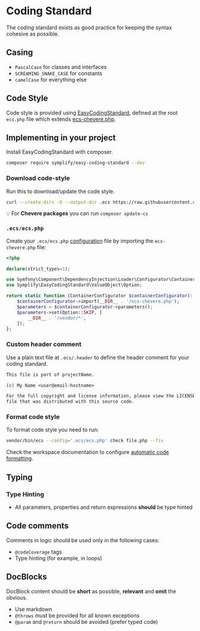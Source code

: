 # Coding Standard

The coding standard exists as good practice for keeping the syntax cohesive as possible.

## Casing

* `PascalCase` for classes and interfaces
* `SCREAMING_SNAKE_CASE` for constants
* `camelCase` for everything else

## Code Style

Code style is provided using [EasyCodingStandard](https://github.com/symplify/easy-coding-standard), defined at the root `ecs.php` file which extends [ecs-chevere.php](https://github.com/chevere/code-style/blob/main/.ecs/ecs-chevere.php).

## Implementing in your project

Install EasyCodingStandard with composer.

```sh
composer require symplify/easy-coding-standard --dev
```

### Download code-style

Run this to download/update the code style.

```sh
curl --create-dirs -O --output-dir .ecs https://raw.githubusercontent.com/chevere/code-style/main/.ecs/ecs-chevere.php
```

💡 For **Chevere packages** you can run `composer update-cs`

### `.ecs/ecs.php`

Create your `.ecs/ecs.php` [configuration](https://github.com/symplify/easy-coding-standard#configuration) file by importing the `ecs-chevere.php` file:

```php
<?php

declare(strict_types=1);

use Symfony\Component\DependencyInjection\Loader\Configurator\ContainerConfigurator;
use Symplify\EasyCodingStandard\ValueObject\Option;

return static function (ContainerConfigurator $containerConfigurator): void {
    $containerConfigurator->import(__DIR__ . '/ecs-chevere.php');
    $parameters = $containerConfigurator->parameters();
    $parameters->set(Option::SKIP, [
        __DIR__ . '/vendor/*',
    ]);
};
```

### Custom header comment

Use a plain text file at `.ecs/.header` to define the header comment for your coding standard.

```txt
This file is part of projectName.

(c) My Name <user@email-hostname>

For the full copyright and license information, please view the LICENSE
file that was distributed with this source code.
```

### Format code style

To format code style you need to run:

```sh
vendor/bin/ecs --config='.ecs/ecs.php' check file.php --fix
```

Check the workspace documentation to configure [automatic code formatting](../development/workspace.md#coding-standards-formatting).

## Typing

### Type Hinting

* All parameters, properties and return expressions **should** be type hinted

## Code comments

Comments in logic should be used only in the following cases:

* `@codeCoverage` tags
* Type hinting (for example, in loops)

## DocBlocks

DocBlock content should be **short** as possible, **relevant** and **omit** the obvious.

* Use markdown
* `@throws` must be provided for all known exceptions
* `@param` and `@return` should be avoided (prefer typed code)
